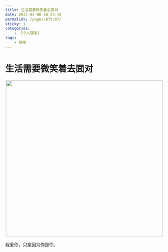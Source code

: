 ```yaml
---
title: 生活需要微笑着去面对
date: 2021-02-06 16:55:19
permalink: /pages/b79cb7/
sticky: 1
categories:
    - 《个人随笔》
tags:
    - 随笔
---
```


# 生活需要微笑着去面对

<p align="center">
  <img src="https://cdn.jsdelivr.net/gh/xugaoyi/image_store/blog/20200427163531.jpg" width="500">
</p>

我爱你，只是因为你是你。

<!-- more -->
